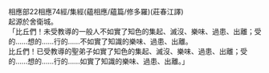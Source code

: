 相應部22相應74經/集經(蘊相應/蘊篇/修多羅)(莊春江譯)  
起源於舍衛城。  
「比丘們！未受教導的一般人不如實了知色的集起、滅沒、樂味、過患、出離；受的……想的……行的……不如實了知識的樂味、過患、出離。  
比丘們！已受教導的聖弟子如實了知色的集起、滅沒、樂味、過患、出離；受的……想的……行的……如實了知識的樂味、過患、出離。」  
  
  
